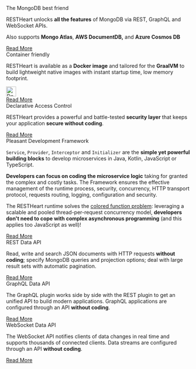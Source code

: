 <div class="row mt-4">
    <article class="mt-4 mt-lg-0 col-lg-4 zoom">
        <div class="card newsText text-justified h-100 w-100">
            <div class="card-body">
                <div class="top-4 mb-4"><span class="highlightcolor">The MongoDB best friend</span></div>
                <p>RESTHeart unlocks <strong>all the features</strong> of MongoDB via REST, GraphQL and WebSocket APIs. </p>
                <p class="mt-1">
                    Also supports <strong>Mongo Atlas</strong>, <strong>AWS DocumentDB,</strong> and <strong>Azure Cosmos DB</strong>
                </p>
            </div>
            <div class="d-flex w-100 justify-content-center">
                <a class="btn btn-sm" href="{{ '/use-cases/rest-api' | prepend: site.baseurl }}">Read More</a>
            </div>
        </div>
    </article>
    <article class="mt-4 mt-lg-0 col-lg-4 zoom">
        <div class="card newsText text-justified h-100 w-100">
            <div class="card-body">
                <div class="top-4 mb-4"><span class="highlightcolor">Container friendly</span></div>
                <p>
                    RESTHeart is available as a <strong>Docker image</strong> and tailored for the <strong>GraalVM</strong> to build lightweight native images with instant startup time, low memory footprint.
                </p>
                <a class="mt-2" href="https://hub.docker.com/r/softinstigate/restheart">
                        <img height="27" class="align-top rounded sm-2 mt-2 xs-2 img-responsive" alt="Docker Pulls"
                            src="https://img.shields.io/docker/pulls/softinstigate/restheart.svg?style=for-the-badge">
                    </a>
            </div>
            <div class="d-flex w-100 justify-content-center">
                <a class="btn btn-sm" href="{{ '/docs/setup-with-docker' | prepend: site.baseurl }}">Read More</a>
            </div>
        </div>
    </article>
    <article class="mt-4 mt-lg-0 col-lg-4 zoom">
        <div class="card newsText text-justified h-100 w-100">
            <div class="card-body">
                <div class="top-4 mb-4"><span class="highlightcolor">Declarative Access Control</span></div>
                <p>RESTHeart provides a powerful and battle-tested <strong>security layer</strong> that keeps your application <strong>secure without coding</strong>.
                </p>
            </div>
            <div class="d-flex w-100 justify-content-center">
                <a class="btn btn-sm" href="{{ '/docs/security/overview/#understanding-restheart-security' | prepend: site.baseurl }}">Read More</a>
            </div>
        </div>
    </article>
</div>

<div class="row mt-4  mx-auto">
    <article class="mt-4 mt-lg-0 col-lg-8 offset-lg-2 zoom">
        <div class="card newsText text-justified h-100">
            <div class="card-body">
                <div class="top-4 mb-4"><span class="highlightcolor">Pleasant Development Framework</span></div>
                <div>
                    <p>
                     <code>Service</code>, <code>Provider</code>, <code>Interceptor</code> and <code>Initializer</code> are the <strong>simple yet powerful building blocks</strong> to develop microservices in Java, Kotlin, JavaScript or TypeScript.
                    </p>
                    <p>
                    <strong>Developers can focus on coding the microservice logic</strong>  taking for granted the complex and costly tasks. The Framework ensures the effective management of the runtime process, security, concurrency, HTTP transport protocol, requests routing, logging, configuration and security.
                    </p>
                    <p>
                    The RESTHeart runtime solves the <a href="http://journal.stuffwithstuff.com/2015/02/01/what-color-is-your-function/" target="blank">colored function problem</a>: leveraging a scalable and pooled thread-per-request concurrency model, <strong>developers don't need to cope with complex asynchronous programming</strong> (and this applies too JavaScript as well)!
                    </p>
                </div>
            </div>
            <div class="d-flex w-100 justify-content-center">
                <a class="btn btn-sm" href="{{ '/docs/plugins/overview/' | prepend: site.baseurl }}">Read More</a>
            </div>
        </div>
    </article>
</div>

<div class="row my-4">
    <article class="mt-4 mt-lg-0 col-lg-4 zoom">
        <div class="card newsText text-justified h-100 w-100">
            <div class="card-body">
                <div class="top-4 mb-4"><span class="highlightcolor">REST Data API</span></div>
                <p>
                Read, write and search JSON documents with HTTP requests <strong>without coding</strong>; specify MongoDB queries and projection options; deal with large result sets with automatic pagination.
                </p>
            </div>
            <div class="d-flex w-100 justify-content-center">
                <a class="btn btn-sm" href="{{ '/docs/tutorial/' | prepend: site.baseurl }}">Read More</a>
            </div>
        </div>
    </article>
    <article class="mt-4 mt-lg-0 col-lg-4 zoom">
        <div class="card newsText text-justified h-100 w-100">
            <div class="card-body">
                <div class="top-4 mb-4"><span class="highlightcolor">GraphQL Data API</span></div>
                <p>
                    The GraphQL plugin works side by side with the REST plugin to get an unified API to build modern applications. GraphQL applications are configured through an API <strong>without coding</strong>.
                </p>
            </div>
            <div class="d-flex w-100 justify-content-center">
                <a class="btn btn-sm" href="{{ '/docs/mongodb-graphql/example/' | prepend: site.baseurl }}">Read More</a>
            </div>
        </div>
    </article>
    <article class="mt-4 mt-lg-0 col-lg-4 zoom">
        <div class="card newsText text-justified h-100 w-100">
            <div class="card-body">
                <div class="top-4 mb-4"><span class="highlightcolor">WebSocket Data API</span></div>
                <p>
                The WebSocket API notifies clients of data changes in real time and supports thousands of connected clients. Data streams are configured through an API <strong>without coding</strong>.
                </p>
            </div>
            <div class="d-flex w-100 justify-content-center">
                <a class="btn btn-sm" href="{{ '/docs/mongodb-websocket/' | prepend: site.baseurl }}">Read More</a>
            </div>
        </div>
    </article>
</div>
